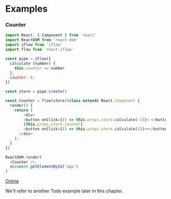 # Examples

### Counter 
```javascript
import React, { Component } from 'react'
import ReactDOM from 'react-dom'
import iFlow from 'iflow'
import flow from 'react-iflow'

const pipe = iFlow({
  calculate (number) {
    this.counter += number
  },
  counter: 0,
})

const store = pipe.create()

const Counter = flow(store)(class extends React.Component {
  render() {
    return (
    	<div>
        <button onClick={() => this.props.store.calculate(-1)}>-</button>
        {this.props.store.counter}
        <button onClick={() => this.props.store.calculate(1)}>+</button>
      </div>
    );
  }
})

ReactDOM.render(
  <Counter />,
  document.getElementById('app')
)
```
[Online](https://jsfiddle.net/unadlib/03ukqj5L/4/)

We'll refer to another Todo example later in this chapter.